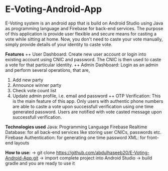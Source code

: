 # E-Voting-Android-App
E-Voting system is an android app that is build on Android Studio using Java as programming language and Firebase for back-end services. The purpose of this application is provide user flexible and secure means for casting a vote while sitting at home. Now, you don't need to caste your vote manually, simply provide details of your identity to caste vote.

**Features**
++ User Dashboard: Create new user account or login into existing account using CNIC and password. The CNIC is then used to caste a vote for that particular identity.
++ Admin Dashboard: Login as an admin and perform several operations, that are,
   1. Add new party
   2. Announce winner party
   3. Check vote count list
   4. Update admin profile, i.e. email and password
++ OTP Verification: This is the main feature of this app. Only users with authentic phone numbers are able to caste a vote upon successfull verification using one time generated password. Users are notified with vote casted message upon successfull verification.

**Technologies used**
Java: Programming Language
Firebase Realtime Database: for all back-end services like storing user CNICs, passwords etc.
Firebase Authentication: for generating one time password 
XML: for front-end layouts

**How to use:**
-> git clone https://github.com/abdulhaseeb20/E-Voting-Android-App.git
-> import complete project into Android Studio
-> build gradle and you are ready to use it
